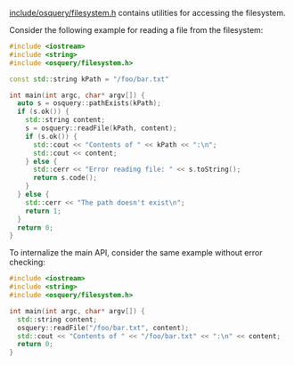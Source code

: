 [include/osquery/filesystem.h](https://github.com/osquery/osquery/blob/master/include/osquery/filesystem.h) contains utilities for accessing the filesystem.

Consider the following example for reading a file from the filesystem:

```cpp
#include <iostream>
#include <string>
#include <osquery/filesystem.h>

const std::string kPath = "/foo/bar.txt"

int main(int argc, char* argv[]) {
  auto s = osquery::pathExists(kPath);
  if (s.ok()) {
    std::string content;
    s = osquery::readFile(kPath, content);
    if (s.ok()) {
      std::cout << "Contents of " << kPath << ":\n";
      std::cout << content;
    } else {
      std::cerr << "Error reading file: " << s.toString();
      return s.code();
    }
  } else {
    std::cerr << "The path doesn't exist\n";
    return 1;
  }
  return 0;
}
```

To internalize the main API, consider the same example without error checking:

```cpp
#include <iostream>
#include <string>
#include <osquery/filesystem.h>

int main(int argc, char* argv[]) {
  std::string content;
  osquery::readFile("/foo/bar.txt", content);
  std::cout << "Contents of " << "/foo/bar.txt" << ":\n" << content;
  return 0;
}
```
